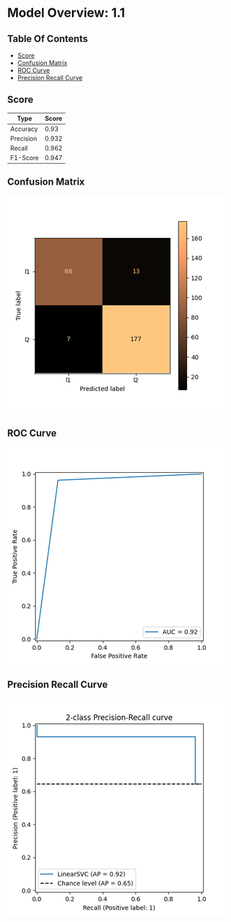 # Model Overview: 1.1
## Table Of Contents
 - [Score](##Score) 
 - [Confusion Matrix](##Confusion-Matrix) 
 - [ROC Curve](##ROC-Curve) 
 - [Precision Recall Curve](##Precision-Recall-Curve) 


## Score
| Type      | Score                         |
|-----------|-------------------------------|
| Accuracy  |  0.93    |
| Precision |  0.932    |
| Recall    |  0.962    |
| F1-Score  |  0.947    |



## Confusion Matrix
![Confusion Matrix](../../.AI_analyzer/1.1/confusion-matrix.png)



## ROC Curve
![ROC Curve](../../.AI_analyzer/1.1/roc-curve.png)



## Precision Recall Curve
![Precision Recall Curve](../../.AI_analyzer/1.1/precision-recall-curve.png)

